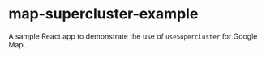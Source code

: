 # map-supercluster-example
A sample React app to demonstrate the use of `useSupercluster` for Google Map.
